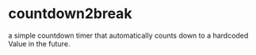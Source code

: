 countdown2break
===============

a simple countdown timer that automatically counts down to a hardcoded Value in the future.
